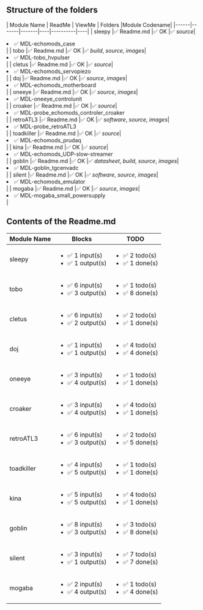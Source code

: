 ## Structure of the folders

| Module Name | ReadMe | ViewMe | Folders |Module Codename|
|------|-------|-------|----|----------|----|
| sleepy |:white_check_mark: Readme.md |:white_check_mark: OK |:white_check_mark: _source_|<li>:white_check_mark: MDL-echomods_case</li></ul>|
| tobo |:white_check_mark: Readme.md |:white_check_mark: OK |:white_check_mark: _build_, _source_, _images_|<li>:white_check_mark: MDL-tobo_hvpulser</li></ul>|
| cletus |:white_check_mark: Readme.md |:white_check_mark: OK |:white_check_mark: _source_|<li>:white_check_mark: MDL-echomods_servopiezo</li></ul>|
| doj |:white_check_mark: Readme.md |:white_check_mark: OK |:white_check_mark: _source_, _images_|<li>:white_check_mark: MDL-echomods_motherboard</li></ul>|
| oneeye |:white_check_mark: Readme.md |:white_check_mark: OK |:white_check_mark: _source_, _images_|<li>:white_check_mark: MDL-oneeye_controlunit</li></ul>|
| croaker |:white_check_mark: Readme.md |:white_check_mark: OK |:white_check_mark: _source_|<li>:white_check_mark: MDL-probe_echomods_controler_croaker</li></ul>|
| retroATL3 |:white_check_mark: Readme.md |:white_check_mark: OK |:white_check_mark: _software_, _source_, _images_|<li>:white_check_mark: MDL-probe_retroATL3</li></ul>|
| toadkiller |:white_check_mark: Readme.md |:white_check_mark: OK |:white_check_mark: _source_|<li>:white_check_mark: MDL-echomods_prudaq</li></ul>|
| kina |:white_check_mark: Readme.md |:white_check_mark: OK |:white_check_mark: _source_|<li>:white_check_mark: MDL-echomods_UDP-slow-streamer</li></ul>|
| goblin |:white_check_mark: Readme.md |:white_check_mark: OK |:white_check_mark: _datasheet_, _build_, _source_, _images_|<li>:white_check_mark: MDL-goblin_tgcenvadc</li></ul>|
| silent |:white_check_mark: Readme.md |:white_check_mark: OK |:white_check_mark: _software_, _source_, _images_|<li>:white_check_mark: MDL-echomods_emulator</li></ul>|
| mogaba |:white_check_mark: Readme.md |:white_check_mark: OK |:white_check_mark: _source_, _images_|<li>:white_check_mark: MDL-mogaba_small_powersupply</li></ul>|
## Contents of the Readme.md 

| Module Name | Blocks | TODO | 
|------|------|-------|
| sleepy |<ul><li>:white_check_mark: 1 input(s) </li><li>:white_check_mark: 1 output(s) </li></ul>|<ul><li>:white_check_mark: 2 todo(s) </li><li>:white_check_mark: 1 done(s) </li></ul>|
| tobo |<ul><li>:white_check_mark: 6 input(s) </li><li>:white_check_mark: 3 output(s) </li></ul>|<ul><li>:white_check_mark: 1 todo(s) </li><li>:white_check_mark: 8 done(s) </li></ul>|
| cletus |<ul><li>:white_check_mark: 6 input(s) </li><li>:white_check_mark: 2 output(s) </li></ul>|<ul><li>:white_check_mark: 2 todo(s) </li><li>:white_check_mark: 1 done(s) </li></ul>|
| doj |<ul><li>:white_check_mark: 1 input(s) </li><li>:white_check_mark: 1 output(s) </li></ul>|<ul><li>:white_check_mark: 4 todo(s) </li><li>:white_check_mark: 4 done(s) </li></ul>|
| oneeye |<ul><li>:white_check_mark: 3 input(s) </li><li>:white_check_mark: 4 output(s) </li></ul>|<ul><li>:white_check_mark: 1 todo(s) </li><li>:white_check_mark: 1 done(s) </li></ul>|
| croaker |<ul><li>:white_check_mark: 3 input(s) </li><li>:white_check_mark: 4 output(s) </li></ul>|<ul><li>:white_check_mark: 4 todo(s) </li><li>:white_check_mark: 1 done(s) </li></ul>|
| retroATL3 |<ul><li>:white_check_mark: 6 input(s) </li><li>:white_check_mark: 3 output(s) </li></ul>|<ul><li>:white_check_mark: 2 todo(s) </li><li>:white_check_mark: 5 done(s) </li></ul>|
| toadkiller |<ul><li>:white_check_mark: 4 input(s) </li><li>:white_check_mark: 5 output(s) </li></ul>|<ul><li>:white_check_mark: 1 todo(s) </li><li>:white_check_mark: 1 done(s) </li></ul>|
| kina |<ul><li>:white_check_mark: 5 input(s) </li><li>:white_check_mark: 5 output(s) </li></ul>|<ul><li>:white_check_mark: 4 todo(s) </li><li>:white_check_mark: 1 done(s) </li></ul>|
| goblin |<ul><li>:white_check_mark: 8 input(s) </li><li>:white_check_mark: 3 output(s) </li></ul>|<ul><li>:white_check_mark: 3 todo(s) </li><li>:white_check_mark: 8 done(s) </li></ul>|
| silent |<ul><li>:white_check_mark: 3 input(s) </li><li>:white_check_mark: 1 output(s) </li></ul>|<ul><li>:white_check_mark: 7 todo(s) </li><li>:white_check_mark: 7 done(s) </li></ul>|
| mogaba |<ul><li>:white_check_mark: 2 input(s) </li><li>:white_check_mark: 4 output(s) </li></ul>|<ul><li>:white_check_mark: 1 todo(s) </li><li>:white_check_mark: 4 done(s) </li></ul>|
